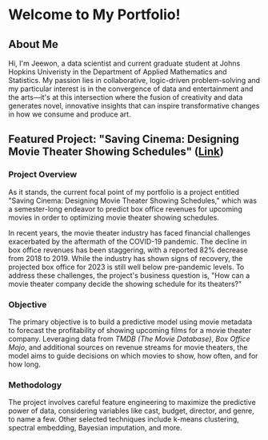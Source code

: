 # Welcome to My Portfolio!

## About Me

Hi, I'm Jeewon, a data scientist and current graduate student at Johns Hopkins Univeristy in the Department of Applied Mathematics and Statistics. My passion lies in collaborative, logic-driven problem-solving and my particular interest is in the convergence of data and entertainment and the arts—it's at this intersection where the fusion of creativity and data generates novel, innovative insights that can inspire transformative changes in how we consume and produce art.

## Featured Project: "Saving Cinema: Designing Movie Theater Showing Schedules" ([Link](https://github.com/jeewonhan/Movie-Theater-Schedule-Optimization))
### Project Overview
As it stands, the current focal point of my portfolio is a project entitled "Saving Cinema: Designing Movie Theater Showing Schedules," which was a semester-long endeavor to predict box office revenues for upcoming movies in order to optimizing movie theater showing schedules.

In recent years, the movie theater industry has faced financial challenges exacerbated by the aftermath of the COVID-19 pandemic. The decline in box office revenues has been staggering, with a reported 82% decrease from 2018 to 2019. While the industry has shown signs of recovery, the projected box office for 2023 is still well below pre-pandemic levels. To address these challenges, the project's business question is, "How can a movie theater company decide the showing schedule for its theaters?"

### Objective
The primary objective is to build a predictive model using movie metadata to forecast the profitability of showing upcoming films for a movie theater company. Leveraging data from *TMDB (The Movie Database)*, *Box Office Mojo*, and additional sources on revenue streams for movie theaters, the model aims to guide decisions on which movies to show, how often, and for how long.

### Methodology
The project involves careful feature engineering to maximize the predictive power of data, considering variables like cast, budget, director, and genre, to name a few. Other selected techniques include k-means clustering, spectral embedding, Bayesian imputation, and more.
